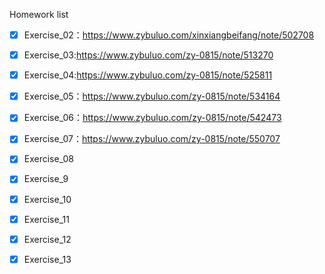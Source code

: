 Homework list

- [x] Exercise_02：https://www.zybuluo.com/xinxiangbeifang/note/502708

- [x] Exercise_03:https://www.zybuluo.com/zy-0815/note/513270

- [x] Exercise_04:https://www.zybuluo.com/zy-0815/note/525811

- [x] Exercise_05：https://www.zybuluo.com/zy-0815/note/534164

- [x] Exercise_06：https://www.zybuluo.com/zy-0815/note/542473

- [x] Exercise_07：https://www.zybuluo.com/zy-0815/note/550707

- [x] Exercise_08

- [x] Exercise_9

- [x] Exercise_10

- [x] Exercise_11

- [x] Exercise_12

- [x] Exercise_13
